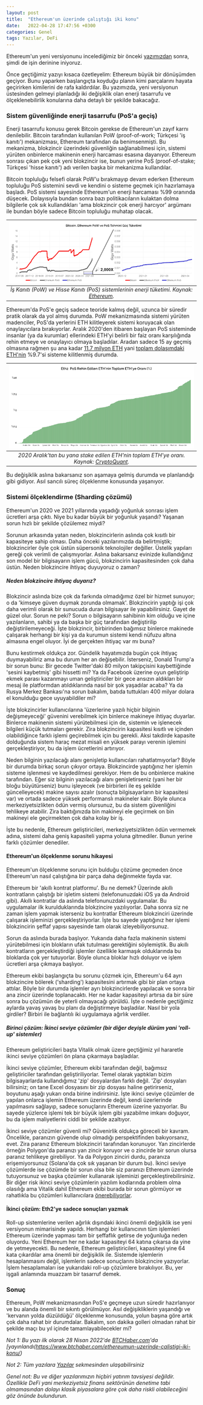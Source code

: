 ```yaml
---
layout: post
title:  "Ethereum'un üzerinde çalıştığı iki konu"
date:   2022-04-28 17:47:56 +0300
categories: Genel
tags: Yazılar, DeFi
---
```


Ethereum'un yeni versiyonunu incelediğimiz bir önceki [yazımızdan](/genel/2022/04/20/yeni-ethereumu-beklerken.html) sonra, şimdi de işin derinine iniyoruz.

Önce geçtiğimiz yazıyı kısaca özetleyelim: Ethereum büyük bir dönüşümden geçiyor. Bunu yaparken başlangıçta koyduğu planın kimi parçalarını hayata geçirirken kimilerini de rafa kaldırdılar. Bu yazımızda, yeni versiyonun üstesinden gelmeyi planladığı iki değişiklik olan enerji tasarrufu ve ölçeklenebilirlik konularına daha detaylı bir şekilde bakacağız. 

### Sistem güvenliğinde enerji tasarrufu (PoS'a geçiş)
Enerji tasarrufu konusu gerek Bitcoin gerekse de Ethereum'un zayıf karnı denilebilir. Bitcoin tarafından kullanılan PoW (proof-of-work; Türkçesi 'iş kanıtı') mekanizması, Ethereum tarafından da benimsenmişti. Bu mekanizma, blokzincir üzerindeki güvenliğin sağlanabilmesi için, sistemi yürüten onbinlerce makinenin enerji harcaması esasına dayanıyor. Ethereum sonrası çıkan pek çok yeni blokzincir ise, bunun yerine PoS (proof-of-stake; Türkçesi 'hisse kanıtı') adı verilen başka bir mekanizma kullandılar. 

Bitcoin topluluğu felsefi olarak PoW'u bırakmayıp devam ederken Ethereum topluluğu PoS sistemini sevdi ve kendini o sisteme geçmek için hazırlamaya başladı. PoS sistemi sayesinde Ethereum'un enerji harcaması %99 oranında düşecek. Dolayısıyla bundan sonra bazı politikacıların kulaktan dolma bilgilerle çok sık kullandıkları 'ama blokzincir çok enerji harcıyor' argümanı ile bundan böyle sadece Bitcoin topluluğu muhatap olacak. 

| ![Pow_Pos_consumption](/assets/ethereum_power_consumption_v3_800.png)|
|:--:| 
| *İş Kanıtı (PoW) ve Hisse Kanıtı (PoS) sistemlerinin enerji tüketimi. Kaynak: [Ethereum](https://blog.ethereum.org/2021/05/18/country-power-no-more/).*|


Ethereum'da PoS'e geçiş sadece teoride kalmış değil, uzunca bir süredir pratik olarak da yol almış durumda. PoW mekanizmasında sistemi yürüten madenciler, PoS'da yerlerini ETH kilitleyerek sistemi koruyacak olan onaylayıcılara bırakıyorlar. Aralık 2020'den itibaren başlayan PoS sisteminde insanlar (ya da kurumlar) ellerindeki ETH'yi belirli bir faiz oranı karşılığında rehin etmeye ve onaylayıcı olmaya başladılar. Aradan sadece 15 ay geçmiş olmasına rağmen şu ana kadar [11.7 milyon ETH](https://beaconcha.in/) yani [toplam dolaşımdaki ETH'nin](https://etherscan.io/stat/supply) %9.7'si sisteme kilitlenmiş durumda. 

| ![total_staked_ETH](/assets/Ethereum_ETH_2_0_Staking_Rate_v3_800.png)|
|:--:| 
| *2020 Aralık'tan bu yana stake edilen ETH'nin toplam ETH'ye oranı. Kaynak: [CryptoQuant](https://cryptoquant.com/asset/eth/chart/eth2/eth-20-staking-rate-percent?window=DAY&sma=0&ema=0&priceScale=linear&metricScale=linear&chartStyle=column).*|

Bu değişiklik aslına bakarsanız son aşamaya gelmiş durumda ve planlandığı gibi gidiyor. Asıl sancılı süreç ölçeklenme konusunda yaşanıyor.  

### Sistemi ölçeklendirme (Sharding çözümü)
Ethereum'un 2020 ve 2021 yıllarında yaşadığı yoğunluk sonrası işlem ücretleri arşa çıktı. Niye bu kadar büyük bir yoğunluk yaşandı? Yaşanan sorun hızlı bir şekilde çözülemez miydi? 

Sorunun arkasında yatan neden, blokzincirlerin aslında çok kısıtlı bir kapasiteye sahip olması. Daha önceki yazılarımızda da belirtmiştik; blokzincirler öyle çok üstün süpersonik teknolojiler değiller. Üstelik yapıları gereği çok verimli de çalışmıyorlar. Aslına bakarsanız evinizde kullandığınız son model bir bilgisayarın işlem gücü, blokzincirin kapasitesinden çok daha üstün. Neden blokzincire ihtiyaç duyuyoruz o zaman? 

##### Neden blokzincire ihtiyaç duyarız?
Blokzincir aslında bize çok da farkında olmadığımız özel bir hizmet sunuyor; o da 'kimseye güven duymak zorunda olmamak'. Blokzincirin yaptığı işi çok daha verimli olarak bir sunucuda duran bilgisayar ile yapabilirsiniz. Gayet de güzel olur. Sorun ne peki?  Sorun o bilgisayarın sahibinin kim olduğu ve içine yazılanların, sahibi ya da başka bir güç tarafından değiştirilip değiştirilemeyeceği. İşte blokzincir, birbirinden bağımsız binlerce makinede çalışarak herhangi bir kişi ya da kurumun sistemi kendi nüfuzu altına almasına engel oluyor. İyi de gerçekten ihtiyaç var mı buna? 

Bunu kestirmek oldukça zor. Gündelik hayatımızda bugün çok ihtiyaç duymayabiliriz ama bu durum her an değişebilir. İsterseniz, Donald Trump'a bir sorun bunu: Bir gecede Twitter'daki 80 milyon takipçisini kaybettiğinde 'sesini kaybetmiş' gibi hissetti mi? Ya da Facebook üzerine oyun geliştirip ekmek parası kazanmayı uman geliştiriciler bir gece ansızın aldıkları bir mesaj ile platformdan atıldıklarında nasıl bir şok yaşadılar acaba? Ya da Rusya Merkez Bankası'na sorun bakalım, batıda tuttukları 400 milyar dolara el konulduğu gece uyuyabildiler mi?

İşte blokzincirler kullanıcılarına 'üzerlerine yazılı hiçbir bilginin değişmeyeceği' güvenini verebilmek için binlerce makineye ihtiyaç duyarlar. Binlerce makinenin sistemi yürütebilmesi için de, sistemin ve işlenecek bilgileri küçük tutmaları gerekir. Zira blokzincirin kapasitesi kısıtlı ve içinden olabildiğince farklı işlemi geçirebilmek için bu gerekli. Aksi takdirde kapasite dolduğunda sistem haraç mezat misali en yüksek parayı verenin işlemini gerçekleştiriyor, bu da işlem ücretlerini artırıyor. 

Neden bilginin yazılacağı alanı genişletip kullanıcıları rahatlatmıyorlar? Böyle bir durumda birkaç sorun çıkıyor ortaya. Blokzincirde yaptığınız her işlemin sisteme işlenmesi ve kaydedilmesi gerekiyor. Hem de bu onbinlerce makine tarafından. Eğer siz bilginin yazılacağı alanı genişletirseniz (yani her bir bloğu büyütürseniz) bunu işleyecek (ve birbirleri ile eş şekilde güncelleyecek) makine sayısı azalır (sonuçta bilgisayarların bir kapasitesi var) ve ortada sadece yüksek performanslı makineler kalır. Böyle olunca merkeziyetsizlikten ödün vermiş olursunuz, bu da sistem güvenliğini tehlikeye atabilir. Zira baktığınızda bin makineyi ele geçirmek on bin makineyi ele geçirmekten çok daha kolay bir iş. 

İşte bu nedenle, Ethereum geliştiricileri, merkeziyetsizlikten ödün vermemek adına, sistemi daha geniş kapasiteli yapma yoluna gitmediler. Bunun yerine farklı çözümler denediler. 

#### Ethereum'un ölçeklenme sorunu hikayesi
Ethereum'un ölçeklenme sorunu için bulduğu çözüme geçmeden önce Ethereum'un nasıl çalıştığına bir parça daha değinmekte fayda var. 

Ethereum bir 'akıllı kontrat platformu'. Bu ne demek? Üzerinde akıllı kontratların çalıştığı bir işletim sistemi (telefonunuzdaki iOS ya da Android gibi). Akıllı kontratlar da aslında telefonunuzdaki uygulamalar. Bu uygulamalar ilk kurulduklarında blokzincire yazılıyorlar. Daha sonra siz ne zaman işlem yapmak isterseniz bu kontratlar Ethereum blokzinciri üzerinde çalışarak işleminizi gerçekleştiriyorlar. İşte bu sayede yaptığınız her işlemi blokzincirin şeffaf yapısı sayesinde tam olarak izleyebiliyorsunuz.

Sorun da aslında burada başlıyor. Yukarıda daha fazla makinenin sistemi yürütebilmesi için blokların ufak tutulması gerektiğini söylemiştik. Bu akıllı kontratların gerçekleştirdiği işlemler özellikle karmaşık olduklarında bu bloklarda çok yer tutuyorlar. Böyle olunca bloklar hızlı doluyor ve işlem ücretleri arşa çıkmaya başlıyor.

Ethereum ekibi başlangıçta bu sorunu çözmek için, Ethereum'u 64 ayrı blokzincire bölerek ('sharding') kapasitesini artırmak gibi bir plan ortaya attılar. Böyle bir durumda işlemler ayrı blokzincirlerde yapılacak ve sonra bir ana zincir üzerinde toplanacaktı. Her ne kadar kapasiteyi artırsa da bir süre sonra bu çözümün de yeterli olmayacağı görüldü. İşte o nedenle geçtiğimiz aylarda yavaş yavaş bu planı da değiştirmeye başladılar. Nasıl bir yola girdiler? Birbiri ile bağlantılı iki uygulamaya ağırlık verdiler.

##### Birinci çözüm: İkinci seviye çözümler (bir diğer deyişle dürüm yani 'roll-up' sistemler)
Ethereum geliştiricileri başta Vitalik olmak üzere geçtiğimiz yıl hararetle ikinci seviye çözümleri ön plana çıkarmaya başladılar. 

İkinci seviye çözümler, Ethereum ekibi tarafından değil, bağımsız geliştiriciler tarafından geliştiriliyorlar. Temel olarak yaptıkları bizim bilgisayarlarda kullandığımız 'zip' dosyalardan farklı değil. 'Zip' dosyaları bilirsiniz; on tane Excel dosyasını bir zip dosyası haline getirirseniz, boyutunu aşağı yukarı onda birine indirirsiniz. İşte ikinci seviye çözümler de yapılan onlarca işlemin Ethereum üzerinde değil, kendi üzerlerinde yapılmasını sağlayıp, sadece sonuçlarını Ethereum üzerine yazıyorlar. Bu sayede yüzlerce işlemi tek bir büyük işlem gibi yazabilme imkanı doğuyor, bu da işlem maliyetlerini ciddi bir şekilde azaltıyor. 

İkinci seviye çözümler güvenli mi? Güvenirlik oldukça göreceli bir kavram. Öncelikle, paranızın güvende olup olmadığı perspektifinden bakıyorsanız, evet. Zira paranız Ethereum blokzinciri tarafından korunuyor. Yan zincirlerde örneğin Polygon'da paranızı yan zincir koruyor ve o zincirde bir sorun olursa paranız tehlikeye girebiliyor. Ya da Polygon zinciri durdu, paranıza erişemiyorsunuz (Solana'da çok sık yaşanan bir durum bu). İkinci seviye çözümlerde ise çözümde bir sorun olsa bile siz paranızı Ethereum üzerinde tutuyorsunuz ve başka çözümler kullanarak işleminizi gerçekleştirebilirsiniz. Bir diğer risk ikinci seviye çözümlerin yazılım kodlarında problem olma olasılığı ama Vitalik dahil Ethereum ekibi burada bir sorun görmüyor ve rahatlıkla bu çözümleri kullanıcılara [önerebiliyorlar](https://vitalik.ca/general/2021/01/05/rollup.html).

#### İkinci çözüm: Eth2'ye sadece sonuçları yazmak
Roll-up sistemlerine verilen ağırlık dışındaki ikinci önemli değişiklik ise yeni versiyonun mimarisinde yapıldı. Herhangi bir kullanıcının tüm işlemleri Ethereum üzerinde yapması tam bir şeffaflık getirse de yoğunluğa neden oluyordu. Yeni Ethereum her ne kadar kapasiteyi 64 katına çıkarsa da yine de yetmeyecekti. Bu nedenle, Ethereum geliştiricileri, kapasiteyi yine 64 kata çıkardılar ama önemli bir değişiklik ile. Sistemde işlemlerin hesaplanmasını değil, işlemlerin sadece sonuçlarını blokzincire yazıyorlar. İşlem hesaplamaları ise yukarıdaki roll-up çözümlere bırakılıyor. Bu, yer işgali anlamında muazzam bir tasarruf demek.

### Sonuç
Ethereum, PoW mekanizmasından PoS'e geçmeye uzun süredir hazırlanıyor ve bu alanda önemli bir sıkıntı görülmüyor. Asıl değişikliklerin yaşandığı ve 'kervanın yolda düzüldüğü' ölçeklenme konusunda, yolun başına göre artık çok daha rahat bir durumdalar. Bakalım, son dakika golleri olmadan rahat bir şekilde maçı bu yıl içinde tamamlayabilecekler mi?


*Not 1: Bu yazı ilk olarak 28 Nisan 2022'de [BTCHaber.com](https://www.btchaber.com/)'da [yayınlandı(https://www.btchaber.com/ethereumun-uzerinde-calistigi-iki-konu/)*

*Not 2: Tüm yazılara [Yazılar](/articles/) sekmesinden ulaşabilirsiniz*

*Genel not: Bu ve diğer yazılarımızın hiçbiri yatırım tavsiyesi değildir. Özellikle DeFi yani merkeziyetsiz finans sektörünün denetime tabi olmamasından dolayı klasik piyasalara göre çok daha riskli olabileceğini göz önünde bulundurun.*
